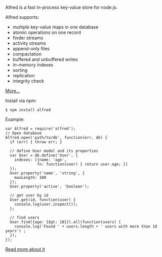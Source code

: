 Alfred is a fast in-process key-value store for node.js.

Alfred supports:

* multiple key-value maps in one database
* atomic operations on one record
* finder streams
* activity streams
* append-only files
* compactation
* buffered and unbuffered writes
* in-memory indexes
* sorting
* replication
* integrity check

[More...](http://pgte.github.com/alfred/features.html)

Install via npm:

    $ npm install alfred

Example:

    var Alfred = require('alfred');
    // Open database
    Alfred.open('path/to/db', function(err, db) {
      if (err) { throw err; }
 
      // define User model and its properties
      var User = db.define('User', {
        indexes: [{name: 'age',
                  fn: function(user) { return user.age; }]
      });
      User.property('name', 'string', {
        maxLength: 100
      });
      User.property('active', 'boolean');
 
      // get user by id
      User.get(id, function(user) {
        console.log(user.inspect());
      };
 
      // find users
      User.find({age: {$gt: 18}}).all(function(users) {
        console.log('Found ' + users.length + ' users with more than 18 years') ;
      });
    });
    
[Read more about it](http://pgte.github.com/alfred)
